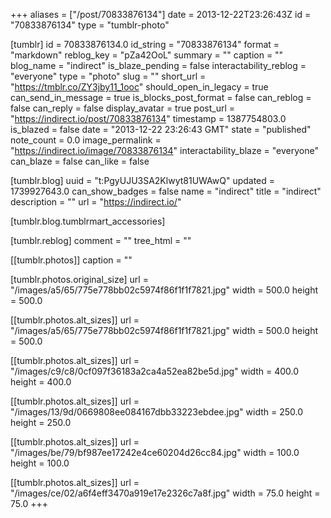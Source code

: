 +++
aliases = ["/post/70833876134"]
date = 2013-12-22T23:26:43Z
id = "70833876134"
type = "tumblr-photo"

[tumblr]
id = 70833876134.0
id_string = "70833876134"
format = "markdown"
reblog_key = "pZa42OoL"
summary = ""
caption = ""
blog_name = "indirect"
is_blaze_pending = false
interactability_reblog = "everyone"
type = "photo"
slug = ""
short_url = "https://tmblr.co/ZY3jby11_1ooc"
should_open_in_legacy = true
can_send_in_message = true
is_blocks_post_format = false
can_reblog = false
can_reply = false
display_avatar = true
post_url = "https://indirect.io/post/70833876134"
timestamp = 1387754803.0
is_blazed = false
date = "2013-12-22 23:26:43 GMT"
state = "published"
note_count = 0.0
image_permalink = "https://indirect.io/image/70833876134"
interactability_blaze = "everyone"
can_blaze = false
can_like = false

[tumblr.blog]
uuid = "t:PgyUJU3SA2Klwyt81UWAwQ"
updated = 1739927643.0
can_show_badges = false
name = "indirect"
title = "indirect"
description = ""
url = "https://indirect.io/"

[tumblr.blog.tumblrmart_accessories]

[tumblr.reblog]
comment = ""
tree_html = ""

[[tumblr.photos]]
caption = ""

[tumblr.photos.original_size]
url = "/images/a5/65/775e778bb02c5974f86f1f1f7821.jpg"
width = 500.0
height = 500.0

[[tumblr.photos.alt_sizes]]
url = "/images/a5/65/775e778bb02c5974f86f1f1f7821.jpg"
width = 500.0
height = 500.0

[[tumblr.photos.alt_sizes]]
url = "/images/c9/c8/0cf097f36183a2ca4a52ea82be5d.jpg"
width = 400.0
height = 400.0

[[tumblr.photos.alt_sizes]]
url = "/images/13/9d/0669808ee084167dbb33223ebdee.jpg"
width = 250.0
height = 250.0

[[tumblr.photos.alt_sizes]]
url = "/images/be/79/bf987ee17242e4ce60204d26cc84.jpg"
width = 100.0
height = 100.0

[[tumblr.photos.alt_sizes]]
url = "/images/ce/02/a6f4eff3470a919e17e2326c7a8f.jpg"
width = 75.0
height = 75.0
+++
